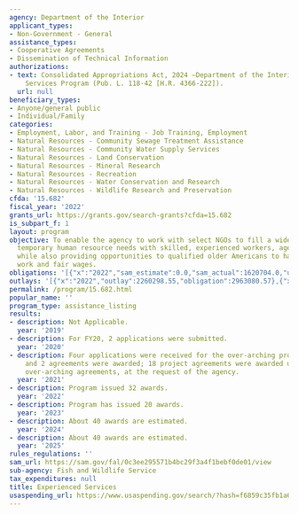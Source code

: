 ```yaml
---
agency: Department of the Interior
applicant_types:
- Non-Government - General
assistance_types:
- Cooperative Agreements
- Dissemination of Technical Information
authorizations:
- text: Consolidated Appropriations Act, 2024 —Department of the Interior Experienced
    Services Program (Pub. L. 118-42 [H.R. 4366-222]).
  url: null
beneficiary_types:
- Anyone/general public
- Individual/Family
categories:
- Employment, Labor, and Training - Job Training, Employment
- Natural Resources - Community Sewage Treatment Assistance
- Natural Resources - Community Water Supply Services
- Natural Resources - Land Conservation
- Natural Resources - Mineral Research
- Natural Resources - Recreation
- Natural Resources - Water Conservation and Research
- Natural Resources - Wildlife Research and Preservation
cfda: '15.682'
fiscal_year: '2022'
grants_url: https://grants.gov/search-grants?cfda=15.682
is_subpart_f: 1
layout: program
objective: To enable the agency to work with select NGOs to fill a wide variety of
  temporary human resource needs with skilled, experienced workers, aged 55 and older,
  while also providing opportunities to qualified older Americans to have meaningful
  work and fair wages.
obligations: '[{"x":"2022","sam_estimate":0.0,"sam_actual":1620704.0,"usa_spending_actual":1869403.35},{"x":"2023","sam_estimate":0.0,"sam_actual":4505615.0,"usa_spending_actual":4387337.31},{"x":"2024","sam_estimate":4500000.0,"sam_actual":0.0,"usa_spending_actual":5189658.68}]'
outlays: '[{"x":"2022","outlay":2260298.55,"obligation":2963080.57},{"x":"2023","outlay":2258329.76,"obligation":3848650.38},{"x":"2024","outlay":676680.09,"obligation":3635083.43}]'
permalink: /program/15.682.html
popular_name: ''
program_type: assistance_listing
results:
- description: Not Applicable.
  year: '2019'
- description: For FY20, 2 applications were submitted.
  year: '2020'
- description: Four applications were received for the over-arching program agreements,
    and 2 agreements were awarded; 18 project agreements were awarded under these
    over-arching agreements, at the request of the agency.
  year: '2021'
- description: Program issued 32 awards.
  year: '2022'
- description: Program has issued 20 awards.
  year: '2023'
- description: About 40 awards are estimated.
  year: '2024'
- description: About 40 awards are estimated.
  year: '2025'
rules_regulations: ''
sam_url: https://sam.gov/fal/0c3ee295571b4bc29f3a4f1bebf0de01/view
sub-agency: Fish and Wildlife Service
tax_expenditures: null
title: Experienced Services
usaspending_url: https://www.usaspending.gov/search/?hash=f6859c35fb1a6dfbe8ce552995f8c5ad
---
```

